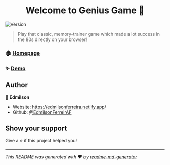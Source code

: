<h1 align="center">Welcome to Genius Game 👋</h1>
<p>
  <img alt="Version" src="https://img.shields.io/badge/version-1.0-blue.svg?cacheSeconds=2592000" />
</p>

> Play that classic, memory-trainer game which made a lot success in the 80s directly on your browser!

### 🏠 [Homepage](https://github.com/EdmilsonFerreiraF/geniusgame)

### ✨ [Demo](https://hopeful-newton-dbc003.netlify.app/)

## Author

👤 **Edmilson**

* Website: https://edmilsonferreira.netlify.app/
* Github: [@EdmilsonFerreirAF](https://github.com/EdmilsonFerreirAF)

## Show your support

Give a ⭐️ if this project helped you!

***
_This README was generated with ❤️ by [readme-md-generator](https://github.com/kefranabg/readme-md-generator)_